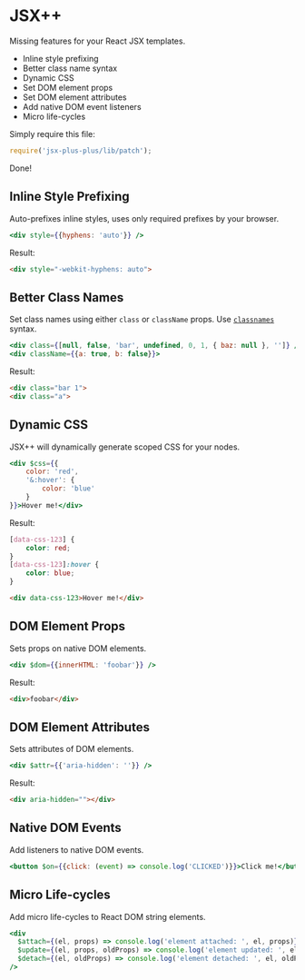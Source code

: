 # JSX++

Missing features for your React JSX templates.

- Inline style prefixing
- Better class name syntax
- Dynamic CSS
- Set DOM element props
- Set DOM element attributes
- Add native DOM event listeners
- Micro life-cycles


Simply require this file:

```js
require('jsx-plus-plus/lib/patch');
```

Done!


## Inline Style Prefixing

Auto-prefixes inline styles, uses only required prefixes by your browser.

```jsx
<div style={{hyphens: 'auto'}} />
```

Result:

```html
<div style="-webkit-hyphens: auto">
```


## Better Class Names

Set class names using either `class` or `className` props. Use [`classnames`](https://www.npmjs.com/package/classnames)
syntax.

```jsx
<div class={[null, false, 'bar', undefined, 0, 1, { baz: null }, '']} />
<div className={{a: true, b: false}}>
```

Result:

```html
<div class="bar 1">
<div class="a">
```


## Dynamic CSS

JSX++ will dynamically generate scoped CSS for your nodes.

```jsx
<div $css={{
    color: 'red', 
    '&:hover': {
        color: 'blue'
    }
}}>Hover me!</div>
```

Result:

```css
[data-css-123] {
    color: red;
}
[data-css-123]:hover {
    color: blue;
}
```

```html
<div data-css-123>Hover me!</div>
```


## DOM Element Props

Sets props on native DOM elements.

```jsx
<div $dom={{innerHTML: 'foobar'}} />
```

Result:

```html
<div>foobar</div>
```


## DOM Element Attributes

Sets attributes of DOM elements.

```jsx
<div $attr={{'aria-hidden': ''}} />
```

Result:

```html
<div aria-hidden=""></div>
```


## Native DOM Events

Add listeners to native DOM events.

```jsx
<button $on={{click: (event) => console.log('CLICKED')}}>Click me!</button>
```


## Micro Life-cycles

Add micro life-cycles to React DOM string elements.

```jsx
<div
  $attach={(el, props) => console.log('element attached: ', el, props)}
  $update={(el, props, oldProps) => console.log('element updated: ', el, props, oldProps)}
  $detach={(el, oldProps) => console.log('element detached: ', el, oldProps)}
/>
```
